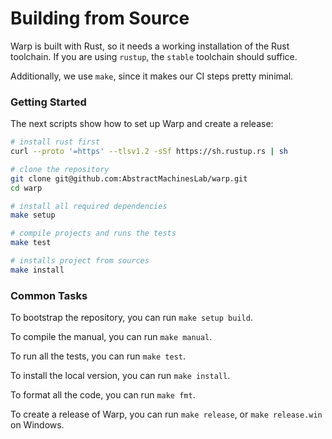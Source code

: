# Building from Source

Warp is built with Rust, so it needs a working installation of the Rust toolchain.
If you are using `rustup`, the `stable` toolchain should suffice.

Additionally, we use `make`, since it makes our CI steps pretty minimal.

### Getting Started

The next scripts show how to set up Warp and create a release:

```sh
# install rust first
curl --proto '=https' --tlsv1.2 -sSf https://sh.rustup.rs | sh

# clone the repository
git clone git@github.com:AbstractMachinesLab/warp.git
cd warp

# install all required dependencies
make setup

# compile projects and runs the tests
make test

# installs project from sources
make install
```

### Common Tasks

To bootstrap the repository, you can run `make setup build`.

To compile the manual, you can run `make manual`.

To run all the tests, you can run `make test`.

To install the local version, you can run `make install`.

To format all the code, you can run `make fmt`.

To create a release of Warp, you can run `make release`, or `make release.win` on
Windows.
